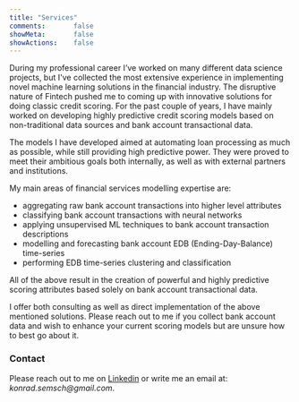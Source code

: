 ```yaml
---
title: "Services"
comments:       false
showMeta:       false
showActions:    false
---
```


During my professional career I’ve worked on many different data science projects, but I've collected the most extensive experience in implementing novel machine learning solutions in the financial industry. The disruptive nature of Fintech pushed me to coming up with innovative solutions for doing classic credit scoring. For the past couple of years, I have mainly worked on developing highly predictive credit scoring models based on non-traditional data sources and bank account transactional data.

The models I have developed aimed at automating loan processing as much as possible, while still providing high predictive power. They were proved to meet their ambitious goals both internally, as well as with external partners and institutions.

My main areas of financial services modelling expertise are:

* aggregating raw bank account transactions into higher level attributes
* classifying bank account transactions with neural networks
* applying unsupervised ML techniques to bank account transaction descriptions
* modelling and forecasting bank account EDB (Ending-Day-Balance) time-series
* performing EDB time-series clustering and classification

All of the above result in the creation of powerful and highly predictive scoring attributes based solely on bank account transactional data.

I offer both consulting as well as direct implementation of the above mentioned solutions. Please reach out to me if you collect bank account data and wish to enhance your current scoring models but are unsure how to best go about it.

### Contact

Please reach out to me on [Linkedin](https://www.linkedin.com/in/konradsemsch/) or write me an email at: _konrad.semsch@gmail.com_.
